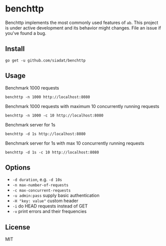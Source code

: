 # benchttp

Benchttp implements the most commonly used features of `ab`.
This project is under active development and its behavior might changes.
File an issue if you've found a bug.

## Install

    go get -u github.com/siadat/benchttp

## Usage

Benchmark 1000 requests

    benchttp -n 1000 http://localhost:8080

Benchmark 1000 requests with maximum 10 concurrently running requests

    benchttp -n 1000 -c 10 http://localhost:8080

Benchmark server for 1s

    benchttp -d 1s http://localhost:8080

Benchmark server for 1s with max 10 concurrently running requests

    benchttp -d 1s -c 10 http://localhost:8080

## Options

* `-d duration`, e.g. `-d 10s`
* `-n max-number-of-requests`
* `-c max-concurrent-requests`
* `-u admin:pass` supply basic authentication
* `-H "key: value"` custom header
* `-i` do HEAD requests instead of GET
* `-v` print errors and their frequencies

## License

MIT
